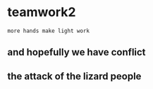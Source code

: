 # teamwork2 

`more hands make light work`

## and hopefully we have conflict


## the attack of the lizard people ##
